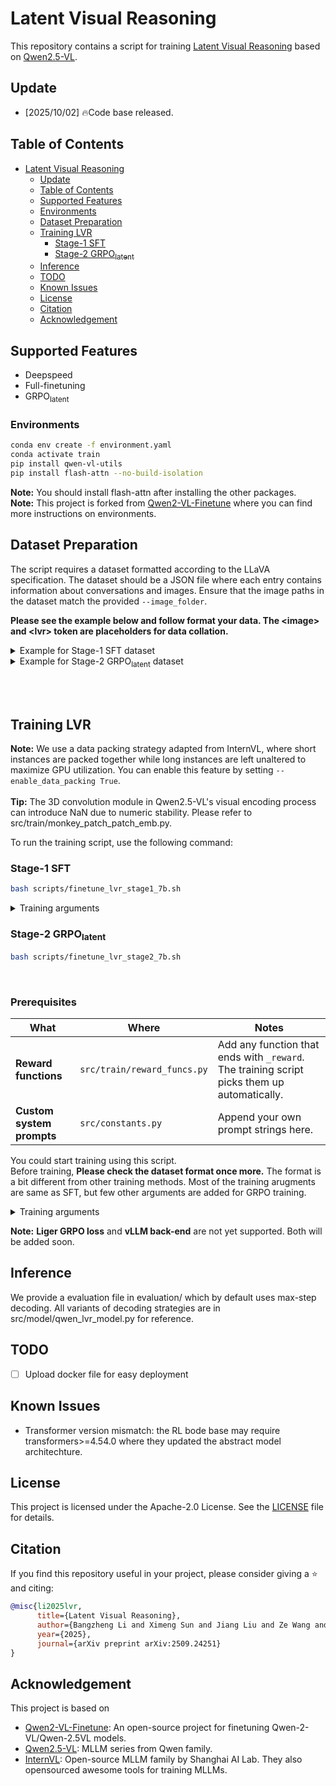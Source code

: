 # Latent Visual Reasoning

This repository contains a script for training [Latent Visual Reasoning](https://www.arxiv.org/abs/2509.24251) based on [Qwen2.5-VL](https://huggingface.co/Qwen/Qwen2.5-VL-7B-Instruct).

## Update

- [2025/10/02] 🔥Code base released.

## Table of Contents

- [Latent Visual Reasoning](#latent-visual-reasoning)
  - [Update](#update)
  - [Table of Contents](#table-of-contents)
  - [Supported Features](#supported-features)
  - [Environments](#environments)
  - [Dataset Preparation](#dataset-preparation)
  - [Training LVR](#training-lvr)
    - [Stage-1 SFT](#full-finetuning)
    - [Stage-2 GRPO<sub>latent</sub>](#stage-2-GRPO<sub>latent</sub>)
  - [Inference](#inference)
  - [TODO](#todo)
  - [Known Issues](#known-issues)
  - [License](#license)
  - [Citation](#citation)
  - [Acknowledgement](#acknowledgement)

## Supported Features

- Deepspeed
- Full-finetuning
- GRPO<sub>latent</sub>


### Environments

```bash
conda env create -f environment.yaml
conda activate train
pip install qwen-vl-utils
pip install flash-attn --no-build-isolation
```

**Note:** You should install flash-attn after installing the other packages.<br>
**Note:** This project is forked from [Qwen2-VL-Finetune](https://github.com/2U1/Qwen2-VL-Finetune) where you can find more instructions on environments.

## Dataset Preparation

The script requires a dataset formatted according to the LLaVA specification. The dataset should be a JSON file where each entry contains information about conversations and images. Ensure that the image paths in the dataset match the provided `--image_folder`.<br>

**Please see the example below and follow format your data. The \<image\> and \<lvr\> token are placeholders for data collation.**<br>

<details>
<summary>Example for Stage-1 SFT dataset</summary>

```json
[
  {
    "dataset": "flickr30k", 
    "split": "train", 
    "question_id": 31593, 
    "image": ["viscot/flickr30k/2618322793.jpg"], 
    "conversations": [
          {
            "from": "human", 
            "value": "<image>\nCan you describe the lower apparel of the child on the swing?\nProvide a short and direct response."
          }, 
          {
            "from": "gpt", "value": "<lvr>\n<answer> The child on the swing is wearing dark blue denim shorts. </answer>"
          }
    ], 
    "bboxes": [[0.382, 0.456, 0.718, 0.656]]
  }
  ...
]
```

</details>


<details>
<summary>Example for Stage-2 GRPO<sub>latent</sub> dataset</summary>

```json
[
  {
    "dataset": "ViRL39K", 
    "id": "MMK12-abc85ebc-7a73-4d55-80a8-ca256f84069c", 
    "image": "ViRL39K/MMK12-abc85ebc-7a73-4d55-80a8-ca256f84069c-0.png", 
    "conversations": [
      {
        "from": "human", 
        "value": "As shown in the figure, $$AB \\perp CD$$ at point $$C$$, $$CE \\perp CF$$, then there are ___ pairs of complementary angles in the figure."
      }, 
      {
        "from": "gpt", 
        "value": "<answer>4</answer>"
      }
    ]
  }
  ...
]
```

**Note:** You should remove all `<image>`tokens in your dataset. It works a bit different with other training methods.

</details>

<br><br>

## Training LVR

**Note:** We use a data packing strategy adapted from InternVL, where short instances are packed together while long instances are left unaltered to maximize GPU utilization. You can enable this feature by setting `--enable_data_packing True`.<br><br>
**Tip:** The 3D convolution module in Qwen2.5-VL's visual encoding process can introduce NaN due to numeric stability. Please refer to src/train/monkey_patch_patch_emb.py.

To run the training script, use the following command:

### Stage-1 SFT

```bash
bash scripts/finetune_lvr_stage1_7b.sh
```

<details>
<summary>Training arguments</summary>

- `--deepspeed` (str): Path to DeepSpeed config file (default: "scripts/zero2.json").
- `--data_path` (str): Path to the LLaVA formatted training data (a JSON file). **(Required)**
- `--image_folder` (str): Path to the images folder as referenced in the LLaVA formatted training data. **(Required)**
- `--model_id` (str): Path to the Qwen2-VL model. **(Required)**
- `--output_dir` (str): Output directory for model checkpoints
- `--num_train_epochs` (int): Number of training epochs (default: 1).
- `--per_device_train_batch_size` (int): Training batch size per GPU per forwarding step.
- `--gradient_accumulation_steps` (int): Gradient accumulation steps (default: 4).
- `--freeze_vision_tower` (bool): Option to freeze vision_model (default: False).
- `--freeze_llm` (bool): Option to freeze LLM (default: False).
- `--freeze_merger` (bool): Option to tune projector (default: False).
- `--vision_lr` (float): Learning rate for vision_model.
- `--merger_lr` (float): Learning rate for merger(projector).
- `--learning_rate` (float): Learning rate for language module.
- `--bf16` (bool): Option for using bfloat16.
- `--fp16` (bool): Option for using fp16.
- `--image_min_pixels` (int): Option for minimum input tokens for image.
- `--image_max_pixles` (int): Option for maximum maxmimum tokens for image.
- `--max_seq_length` (int): Maximum sequence length (default: 32K).
- `--bits` (int): Quantization bits (default: 16).
- `--disable_flash_attn2` (bool): Disable Flash Attention 2.
- `--report_to` (str): Reporting tool (choices: 'tensorboard', 'wandb', 'none') (default: 'tensorboard').
- `--logging_dir` (str): Logging directory (default: "./tf-logs").
- `--logging_steps` (int): Logging steps (default: 1).
- `--dataloader_num_workers` (int): Number of data loader workers (default: 4).
- `--precompute_ref_log_probs` (bool): Wheter to precompute the reference log probs (default: False)
- `--beta` (float): The beta value for DPO (default: 0.1)

</details>

### Stage-2 GRPO<sub>latent</sub>

```bash
bash scripts/finetune_lvr_stage2_7b.sh
```


<br>

### Prerequisites

| What                      | Where                       | Notes                                                                                       |
| ------------------------- | --------------------------- | ------------------------------------------------------------------------------------------- |
| **Reward functions**      | `src/train/reward_funcs.py` | Add any function that ends with `_reward`. The training script picks them up automatically. |
| **Custom system prompts** | `src/constants.py`          | Append your own prompt strings here.                                                        |

You could start training using this script.<br>
Before training, **Please check the dataset format once more.** The format is a bit different from other training methods.
Most of the training arugments are same as SFT, but few other arguments are added for GRPO training.

<details>
<summary>Training arguments</summary>

- `--temperature` (float): Generation config (default: 0.9)  <- LVR is quite sensitive to temperature during RL. Too large or too small temperature may 
- `--top_p` (float): Generation config (default: 1.0)
- `--top_k` (int): Generation config (default: 50)
- `--min_p` (float): Generation config (default: None)
- `--repetition_penalty` (float): Generation config (default: 1.0)
- `--max_completion_length` (int): Max length for the completion (default: 256)
- `--max_prompt_length` (int): Max length for the prompt (default: 512)
- `--beta` (float): KL Coefficient. (default: 0.04)

</details>

**Note:** **Liger GRPO loss** and **vLLM back-end** are not yet supported. Both will be added soon.

## Inference

We provide a evaluation file in evaluation/ which by default uses max-step decoding. All variants of decoding strategies are in src/model/qwen_lvr_model.py for reference.


## TODO

- [ ] Upload docker file for easy deployment

## Known Issues

- Transformer version mismatch: the RL bode base may require transformers>=4.54.0 where they updated the abstract model architechture.

## License

This project is licensed under the Apache-2.0 License. See the [LICENSE](LICENSE) file for details.

## Citation

If you find this repository useful in your project, please consider giving a :star: and citing:

```bibtex
@misc{li2025lvr,
      title={Latent Visual Reasoning}, 
      author={Bangzheng Li and Ximeng Sun and Jiang Liu and Ze Wang and Jialian Wu and Xiaodong Yu and Hao Chen and Emad Barsoum and Muhao Chen and Zicheng Liu},
      year={2025},
      journal={arXiv preprint arXiv:2509.24251}
}
```

## Acknowledgement

This project is based on

- [Qwen2-VL-Finetune](https://github.com/2U1/Qwen2-VL-Finetune): An open-source project for finetuning Qwen-2-VL/Qwen-2.5VL models.
- [Qwen2.5-VL](https://github.com/QwenLM/Qwen3-VL): MLLM series from Qwen family. 
- [InternVL](https://github.com/OpenGVLab/InternVL/tree/main): Open-source MLLM family by Shanghai AI Lab. They also opensourced awesome tools for training MLLMs.
